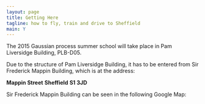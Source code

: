 ```yaml
---
layout: page
title: Getting Here
tagline: how to fly, train and drive to Sheffield
main: Y
---
```


The 2015 Gaussian process summer school will take place in Pam
Liversidge Building, PLB-D05.

Due to the structure of Pam Liversidge Building, it has to be entered
from Sir Frederick Mappin Building, which is at the address:

**Mappin Street**
**Sheffield**
**S1 3JD**

Sir Frederick Mappin Building can be seen in the following Google Map:

<div style="overflow:hidden;height:500px;width:600px;">
<div id="gmap_canvas" style="height:500px;width:600px;"></div>
<span id="get-map-data">[goertz-gutscheiin.com](http://www.goertz-gutscheiin.com)</span>

